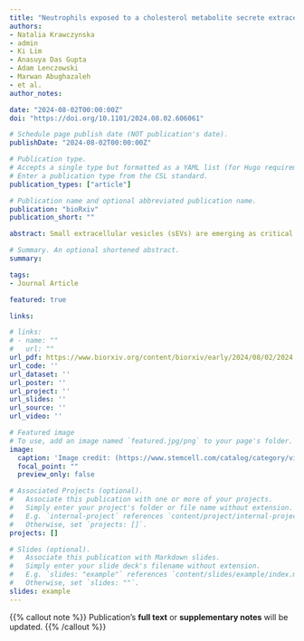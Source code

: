 ```yaml
---
title: "Neutrophils exposed to a cholesterol metabolite secrete extracellular vesicles that promote epithelial-mesenchymal transition and stemness in breast cancer cells"
authors:
- Natalia Krawczynska
- admin
- Ki Lim
- Anasuya Das Gupta
- Adam Lenczowski
- Marwan Abughazaleh
- et al.
author_notes:

date: "2024-08-02T00:00:00Z"
doi: "https://doi.org/10.1101/2024.08.02.606061"

# Schedule page publish date (NOT publication's date).
publishDate: "2024-08-02T00:00:00Z"

# Publication type.
# Accepts a single type but formatted as a YAML list (for Hugo requirements).
# Enter a publication type from the CSL standard.
publication_types: ["article"]

# Publication name and optional abbreviated publication name.
publication: "bioRxiv"
publication_short: ""

abstract: Small extracellular vesicles (sEVs) are emerging as critical mediators of intercellular communication in the tumor microenvironment (TME). Here, we investigate the mechanisms by which sEVs derived from neutrophils treated with the cholesterol metabolite, 27-hydroxycholesterol (27HC), influence breast cancer progression. sEVs released from 27HC treated neutrophils enhance epithelial-mesenchymal transition (EMT) and stem-like properties in breast cancer cells, resulting in loss of adherence, increased migratory capacity and resistance to cytotoxic chemotherapy. Decreased microRNAs (miRs) within the sEVs resulted in activation of the WNT/β-catenin signaling pathway in recipient cells and suggest that this may be a predominant pathway for stem-like phenotype and EMT. Our findings underscore a novel mechanism by which 27HC-modulated neutrophils contribute to breast cancer pathophysiology through EV-mediated intercellular communication, suggesting potential therapeutic targets in cancer treatment.

# Summary. An optional shortened abstract.
summary: 

tags:
- Journal Article

featured: true

links:

# links:
# - name: ""
#   url: ""
url_pdf: https://www.biorxiv.org/content/biorxiv/early/2024/08/02/2024.08.02.606061.full.pdf
url_code: ''
url_dataset: ''
url_poster: ''
url_project: ''
url_slides: ''
url_source: ''
url_video: ''

# Featured image
# To use, add an image named `featured.jpg/png` to your page's folder. 
image:
  caption: 'Image credit: (https://www.stemcell.com/catalog/category/view/s/overview/id/1057/)'
  focal_point: ""
  preview_only: false

# Associated Projects (optional).
#   Associate this publication with one or more of your projects.
#   Simply enter your project's folder or file name without extension.
#   E.g. `internal-project` references `content/project/internal-project/index.md`.
#   Otherwise, set `projects: []`.
projects: []

# Slides (optional).
#   Associate this publication with Markdown slides.
#   Simply enter your slide deck's filename without extension.
#   E.g. `slides: "example"` references `content/slides/example/index.md`.
#   Otherwise, set `slides: ""`.
slides: example
---
```


{{% callout note %}}
Publication’s **full text** or **supplementary notes** will be updated.
{{% /callout %}}


